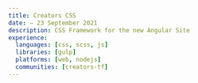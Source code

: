 ```yaml
---
title: Creators CSS
date: — 23 September 2021
description: CSS Framework for the new Angular Site
experience:
  languages: [css, scss, js]
  libraries: [gulp]
  platforms: [web, nodejs]
  communities: [creators-tf]
---
```

